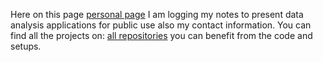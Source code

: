 Here on this page <a href="https://dogansahin-git.github.io/personal-page/">personal page</a> I am logging my notes to present data analysis applications for public use also my contact information. You can find all the projects on:  <a href="https://github.com/DoganSahin-git">all repositories</a> you can benefit from the code and setups.
